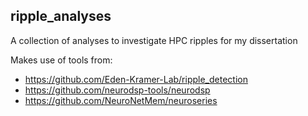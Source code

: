 ## ripple_analyses

A collection of analyses to investigate HPC ripples for my dissertation

Makes use of tools from:
 - https://github.com/Eden-Kramer-Lab/ripple_detection
 - https://github.com/neurodsp-tools/neurodsp
 - https://github.com/NeuroNetMem/neuroseries
